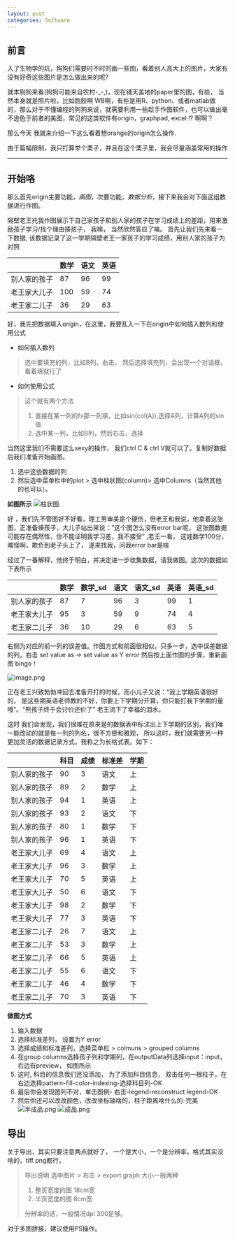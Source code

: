 ```yaml
---
layout: post
categories: Software
---
```


## 前言
入了生物学的坑，狗狗们需要时不时的画一些图，看着别人高大上的图片，大家有没有好奇这些图片是怎么做出来的呢?

就本狗狗来看(狗狗可能来自农村-_-,)，现在铺天盖地的paper里的图，有些， 当然本身就是照片啦，比如跑胶啊 WB啊，有些是用R、python、或者matlab做的，那么对于不懂编程的狗狗来说，就需要利用一些趁手作图软件，也可以做出毫不逊色于前者的美图，常见的这类软件有origin，graphpad, excel !?  啊啊？

那么今天 我就来介绍一下这么看着想orange的origin怎么操作.

由于篇幅限制，我只打算举个栗子，并且在这个栗子里，我会尽量涵盖常用的操作

---

## 开始咯
那么首先origin主要功能，*画图*，次要功能，*数据分析*，接下来我会对下面这组数据进行作图。

隔壁老王托我作图展示下自己家孩子和别人家的孩子在学习成绩上的差距，用来激励孩子学习/找个理由揍孩子， 我嘛， 当然欣然答应了咯。
首先让我们先来看一下数据, 该数据记录了这一学期隔壁老王一家孩子的学习成绩，用别人家的孩子为对照

||数学|语文|英语|	
|---|---|---|---|
|别人家的孩子|87|96|99|	
|老王家大儿子|100|59|74|	
|老王家二儿子|36|29|63|	

好，我先把数据填入origin，在这里，我要乱入一下在origin中如何插入数列和使用公式
+ 如何插入数列
> 选中要填充的列，比如B列，右击， 然后选择填充列，会出现一个对话框，看着填就行了
+ 如何使用公式
> 这个就有两个方法
> 1. 直接在某一列的fx那一列填，比如sin(col(A)),选择A列，计算A列的sin值
> 2. 选中某一列，比如B列，然后右击，选择

当然这里我们不需要这么sexy的操作， 我们ctrl C & ctrl V就可以了。复制好数据后我们准备开始画图。
1. 选中这些数据的列
2. 然后选中菜单栏中的plot > 选中柱状图(column)> 选中Columns（当然其他的也可以）。

**如图所示**
![柱状图](http://upload-images.jianshu.io/upload_images/10532482-b12b3618e5d41d5c.png)


好 ，我们先不管图好不好看，理工男审美是个硬伤，但老王和我说，他拿着这张图，正准备揍孩子，大儿子站出来说：“这个图怎么没有error bar呢， 这张图数据可能存在偶然性，你不能证明我学习差，我不接受” ,老王一看， 这娃数学100分，难怪啊，欺负到老子头上了， 遂来找我，问我error bar是啥

经过了一番解释，他终于明白，并决定进一步收集数据，请我做图。这次的数据如下表所示

||数学|数学_sd|语文|语文_sd|英语|英语_sd|
|-|-|-|-|-|-|-|
|别人家的孩子|87|7|96|3|99|1|
|老王家大儿子|95|3|59|9|74|4|
|老王家二儿子|36|10|29|6|63|5|

右侧为对应的前一列的误差值。作图方式和前面很相似，只多一步，选中误差数据的列，右击 set value as -> set value as Y error
然后按上面作图的步骤，重新画图 bingo！

![image.png](http://upload-images.jianshu.io/upload_images/10532482-de6e91f7c7e13f37.png)

正在老王兴致勃勃冲回去准备开打的时候，而小儿子又说：“我上学期英语很好的， 是这些期英语老师教的不好，你要上下学期分开算，你只能打我下学期的量哦”。"熊孩子终于会讨价还价了" 老王流下了幸福的泪水。

这时 我们会发现，我们很难在原来是的数据表中标注出上下学期的区别，我们唯一能改动的就是每一列的列名，很不方便和雅观， 所以这时，我们就需要另一种更加灵活的数据记录方式。我称之为长格式表。如下：

||科目|成绩|标准差|学期|
|-|-|-|-|-|
|别人家的孩子|90|3|语文|上|
|别人家的孩子|89|2|数学|上|
|别人家的孩子|94|1|英语|上|
|别人家的孩子|93|2|语文|下|
|别人家的孩子|80|1|数学|下|
|别人家的孩子|96|1|英语|下|
|老王家大儿子|69|4|语文|上|
|老王家大儿子|96|3|数学|上|
|老王家大儿子|70|5|英语|上|
|老王家大儿子|50|6|语文|下|
|老王家大儿子|98|2|数学|下|
|老王家大儿子|77|3|英语|下|
|老王家二儿子|26|7|语文|上|
|老王家二儿子|53|3|数学|上|
|老王家二儿子|66|5|英语|上|
|老王家二儿子|55|6|语文|下|
|老王家二儿子|46|4|数学|下|
|老王家二儿子|70|3|英语|下|

**做图方式**
1. 输入数据
2. 选择标准差列， 设置为Y error
3. 选择成绩和标准差列，选择菜单栏 > colmuns > grouped columns
4. 在group columns选择孩子列和学期列，在outputData列选择input：input， 右边有preview， 如图所示
5. 这时, 科目的信息我们还没添加， 为了添加科目信息， 双击任何一根柱子，在右边选择pattern-fill-color-indexing-选择科目列-OK
6. 最后你会发现图列不对，单击图例- 右击-legend-reconstruct legend-OK
7. 然后你还可以改改颜色，改改坐标轴啥的，柱子距离啥什么的-完美
![半成品.png](http://upload-images.jianshu.io/upload_images/10532482-012be74d9a394021.png)
![成品.png](http://upload-images.jianshu.io/upload_images/10532482-839b0b641b03ce1b.png)



## 导出
关于导出，其实只要注意两点就好了， 一个是大小，一个是分辨率。格式其实没啥的，tiff png都行。
> 导出说明
> 选中图片 > 右击 > export graph
> 大小一般两种
> 1. 整页宽度的图 18cm宽
> 2. 半页宽度的图 8cm宽
> 
> 分辨率的话，一般情况dpi 300足够。

对于多图拼接，建议使用PS操作。




